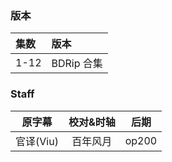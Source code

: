 ### 版本
| 集数 | 版本 |
| :- | :- |
| 1-12 | BDRip 合集 |

### Staff
| 原字幕 | 校对&时轴 | 后期 |
| :-: | :-: | :-: |
| 官译(Viu) | 百年风月 | op200 |
